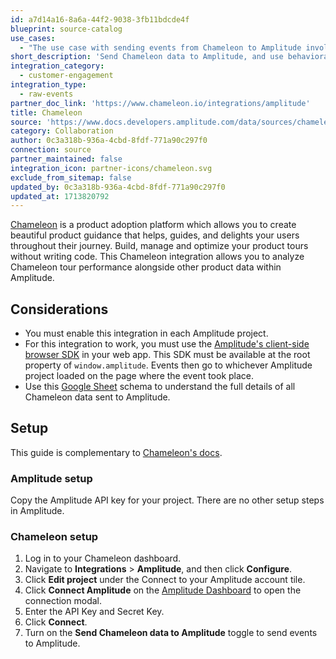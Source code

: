 ```yaml
---
id: a7d14a16-8a6a-44f2-9038-3fb11bdcde4f
blueprint: source-catalog
use_cases:
  - "The use case with sending events from Chameleon to Amplitude involves leveraging Chameleon's capabilities to create personalized product experiences for customers. Chameleon empowers companies to deliver highly-targeted product experiences at scale, promoting customer engagement and loyalty. By sending Chameleon data to Amplitude, businesses can ensure they have the right attributes to deliver contextual messages, understand how their guidance impacts users' journeys, and find opportunities to better guide users."
short_description: 'Send Chameleon data to Amplitude, and use behavioral cohorts to target Chameleon Experiences.'
integration_category:
  - customer-engagement
integration_type:
  - raw-events
partner_doc_link: 'https://www.chameleon.io/integrations/amplitude'
title: Chameleon
source: 'https://www.docs.developers.amplitude.com/data/sources/chameleon'
category: Collaboration
author: 0c3a318b-936a-4cbd-8fdf-771a90c297f0
connection: source
partner_maintained: false
integration_icon: partner-icons/chameleon.svg
exclude_from_sitemap: false
updated_by: 0c3a318b-936a-4cbd-8fdf-771a90c297f0
updated_at: 1713820792
---
```


[Chameleon](https://www.chameleon.io/) is a product adoption platform which allows you to create beautiful product guidance that helps, guides, and delights your users throughout their journey. Build, manage and optimize your product tours without writing code. This Chameleon integration allows you to analyze Chameleon tour performance alongside other product data within Amplitude.

## Considerations

- You must enable this integration in each Amplitude project.
- For this integration to work, you must use the [Amplitude's client-side browser SDK](/docs/sdks/analytics/browser/browser-sdk-2) in your web app. This SDK must be available at the root property of `window.amplitude`. Events then go to whichever Amplitude project loaded on the page where the event took place.
- Use this [Google Sheet](https://docs.google.com/spreadsheets/d/1qBiAojhSoUSEGLlwvzAhO5CxFLTNeutA_h2iV9gsvRk/copy) schema to understand the full details of all Chameleon data sent to Amplitude.

## Setup

This guide is complementary to [Chameleon's docs](https://help.chameleon.io/en/articles/1349762-amplitude-integration-user-guide#sending-chameleon-events-to-amplitude).

### Amplitude setup

Copy the Amplitude API key for your project. There are no other setup steps in Amplitude. 

### Chameleon setup

1. Log in to your Chameleon dashboard.
2. Navigate to **Integrations** > **Amplitude**, and then click **Configure**.
3. Click **Edit project** under the Connect to your Amplitude account tile. <!-- markdown-link-check-disable-next-line -->
4. Click **Connect Amplitude** on the [Amplitude Dashboard](https://app.chameleon.io/integrations/amplitude) to open the connection modal.
5. Enter the API Key and Secret Key.
6. Click **Connect**.
7. Turn on the **Send Chameleon data to Amplitude** toggle to send events to Amplitude.
